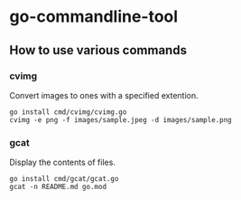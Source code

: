 # go-commandline-tool

## How to use various commands

### cvimg

Convert images to ones with a specified extention.

```
go install cmd/cvimg/cvimg.go
cvimg -e png -f images/sample.jpeg -d images/sample.png
```

### gcat

Display the contents of files.

```
go install cmd/gcat/gcat.go
gcat -n README.md go.mod
```

